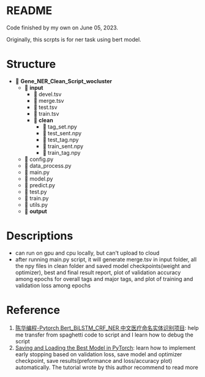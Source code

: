 # README

Code finished by my own on June 05, 2023. 

Originally, this scrpts is for ner task using bert model. 

# Structure
- 📂 __Gene\_NER\_Clean\_Script\_wocluster__
   - 📂 __input__
     - 📄 devel.tsv
     - 📄 merge.tsv
     - 📄 test.tsv
     - 📄 train.tsv
     - 📂 __clean__
       - 📄 tag\_set.npy
       - 📄 test\_sent.npy
       - 📄 test\_tag.npy
       - 📄 train\_sent.npy
       - 📄 train\_tag.npy
   - 📄 config.py
   - 📄 data\_process.py
   - 📄 main.py
   - 📄 model.py
   - 📄 predict.py
   - 📄 test.py
   - 📄 train.py
   - 📄 utils.py
   - 📂 __output__

# Descriptions
- can run on gpu and cpu locally, but can't upload to cloud 
- after running main.py script, it will generate merge.tsv in input folder, all the npy files in clean folder and saved model checkpoints(weight and optimizer), best and final result report, plot of validation accuracy among epochs for overall tags and major tags, and plot of training and validation loss among epochs

# Reference
1. [陈华编程-Pytorch Bert_BiLSTM_CRF_NER 中文医疗命名实体识别项目](http://www.ichenhua.cn/edu/course/24): help me transfer from spaghetti code to script and I learn how to debug the script
2. [Saving and Loading the Best Model in PyTorch](https://debuggercafe.com/saving-and-loading-the-best-model-in-pytorch/): learn how to implement early stopping based on validation loss, save model and optimizer checkpoint, save results(preformance and loss/accuracy plot) automatically. The tutorial wrote by this author recommend to read more
